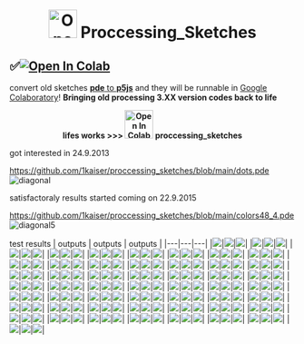 # <div align="centre"><p align="center"><img width="50" src="https://upload.wikimedia.org/wikipedia/commons/thumb/c/cb/Processing_2021_logo.svg/360px-Processing_2021_logo.svg.png" alt="Open In Colab"/> Proccessing_Sketches</p></div>
## <div align="left">✅<a href="https://colab.research.google.com/github/1kaiser/proccessing_sketches/blob/main/Render%F0%9F%8E%A6p5js.ipynb" target="_parent"><img src="https://colab.research.google.com/assets/colab-badge.svg" alt="Open In Colab"/></a>
</div>

<p align="center">
  
 
[2]: https://pde2js.herokuapp.com/
[3]: https://colab.research.google.com/github/1kaiser/proccessing_sketches/blob/main/Render%F0%9F%8E%A6p5js.ipynb 
  convert old sketches [<b>pde</b> to <b>p5js</b>][2] and they will be runnable in [Google Colaboratory][3]! <b>Bringing old processing 3.XX version codes back to life</b>
</p>

<p align="center" ><b>lifes works >>> 
  <img width="50" src="https://cmg.soton.ac.uk/media/event-images/Processing_3_logo.png" alt="Open In Colab"/> proccessing_sketches</b></p>



got interested in 24.9.2013

https://github.com/1kaiser/proccessing_sketches/blob/main/dots.pde
![diagonal](https://user-images.githubusercontent.com/26379748/141817205-67865513-16b5-4945-9c39-b93f965ddb61.jpeg)

satisfactoraly results started coming on 22.9.2015

https://github.com/1kaiser/proccessing_sketches/blob/main/colors48_4.pde
![diagonal5](https://user-images.githubusercontent.com/26379748/141817259-e89f5ea9-b644-4bfc-8f4a-7198451c4862.png)

test results
| outputs | outputs | outputs |
|---|---|---|
|![](https://github.com/1kaiser/proccessing_sketches/blob/main/test/connection/diagonal15.png)|![](https://github.com/1kaiser/proccessing_sketches/blob/main/test/colors24/diagonalck%20(7).png)|![](https://github.com/1kaiser/proccessing_sketches/blob/main/test/connections/diagonal15.png)|
|![](https://github.com/1kaiser/proccessing_sketches/blob/main/test/colors22/diagonalck%20(4).png)|![](https://github.com/1kaiser/proccessing_sketches/blob/main/test/PICPRO5/z%20(13)1.png)|![](https://github.com/1kaiser/proccessing_sketches/blob/main/test/colors9/diagonal7.png)|
|![](https://github.com/1kaiser/proccessing_sketches/blob/main/test/colors19/diagonalck%20(1).png)|![](https://github.com/1kaiser/proccessing_sketches/blob/main/test/element2_trang/diagonal5.png)|![](https://github.com/1kaiser/proccessing_sketches/blob/main/test/gradienter/xcs.png)|
|![](https://github.com/1kaiser/proccessing_sketches/blob/main/test/colors25/diagonalck%20(7).png)|![](https://github.com/1kaiser/proccessing_sketches/blob/main/test/rotating_arc_anc_spikesent/diagonal12.png)|![](https://github.com/1kaiser/proccessing_sketches/blob/main/test/gradienterup/xcs1.png)|
|![](https://github.com/1kaiser/proccessing_sketches/blob/main/test/colors48_1/diagonal5.png)|![](https://github.com/1kaiser/proccessing_sketches/blob/main/test/PICPRO/Intelligent-Woman-Thinkingsae1.png)|![](https://github.com/1kaiser/proccessing_sketches/blob/main/test/element_TRANG/diagonal71.png)|
|![](https://github.com/1kaiser/proccessing_sketches/blob/main/test/colors15/diagonalck%20(1).png)|![](https://github.com/1kaiser/proccessing_sketches/blob/main/test/colors3/diagonal5.png)|![](https://github.com/1kaiser/proccessing_sketches/blob/main/test/PICPRO3/iss040e010643%20Moon_14851018951_o.png)|
|![](https://github.com/1kaiser/proccessing_sketches/blob/main/test/colors21/diagonalck%20(1).png)|![](https://github.com/1kaiser/proccessing_sketches/blob/main/test/colors39/diagonalc%20(5).tiff)|![](https://github.com/1kaiser/proccessing_sketches/blob/main/test/colors39/diagonalck%20(5).png)|
|![](https://github.com/1kaiser/proccessing_sketches/blob/main/test/colors35/diagonal9.png)|![](https://github.com/1kaiser/proccessing_sketches/blob/main/test/colors48_41_1/diagonal5.png)|![](https://github.com/1kaiser/proccessing_sketches/blob/main/test/colors48_41_1/diagonal5.tiff)|
|![](https://github.com/1kaiser/proccessing_sketches/blob/main/test/son9/sat11.png)|![](https://github.com/1kaiser/proccessing_sketches/blob/main/test/scatter/diagonal15.png)|![](https://github.com/1kaiser/proccessing_sketches/blob/main/test/colors8/diagonal5.png)|
|![](https://github.com/1kaiser/proccessing_sketches/blob/main/test/PICPRO1/eve1.png)|![](https://github.com/1kaiser/proccessing_sketches/blob/main/test/son111/sat11X2207474.png)|![](https://github.com/1kaiser/proccessing_sketches/blob/main/test/colors38/diagonalck%20(5).png)|
|![](https://github.com/1kaiser/proccessing_sketches/blob/main/test/rotating_arc_anc_spikesent12/diagonal15.png)|![](https://github.com/1kaiser/proccessing_sketches/blob/main/test/colors48_4/diagonal5.png)|![](https://github.com/1kaiser/proccessing_sketches/blob/main/test/connection2m1/diagonal15.png)|
|![](https://github.com/1kaiser/proccessing_sketches/blob/main/test/colors34/diagonalck%20(1).png)|![](https://github.com/1kaiser/proccessing_sketches/blob/main/test/element/diagonal5.png)|![](https://github.com/1kaiser/proccessing_sketches/blob/main/test/colors26/diagonalck%20(5).png)|
|![](https://github.com/1kaiser/proccessing_sketches/blob/main/test/PICPRO7/b1.png)|![](https://github.com/1kaiser/proccessing_sketches/blob/main/test/picproto/diagonalck%20(8).png)|![](https://github.com/1kaiser/proccessing_sketches/blob/main/test/colors13/diagonalc%20kk(4).png)|
|![](https://github.com/1kaiser/proccessing_sketches/blob/main/test/son7/sat11.png)|![](https://github.com/1kaiser/proccessing_sketches/blob/main/test/rotating_arc_4_linesbool2bn/diagonal11.png)|![](https://github.com/1kaiser/proccessing_sketches/blob/main/test/log_spiral_beautyFUL/diagonal1.png)|
|![](https://github.com/1kaiser/proccessing_sketches/blob/main/test/son3/sat11.png)|![](https://github.com/1kaiser/proccessing_sketches/blob/main/test/log_spiraltest/diagonal1.png)|![](https://github.com/1kaiser/proccessing_sketches/blob/main/test/rotating_arc_4_linesbool2/diagonal11.png)|
|![](https://github.com/1kaiser/proccessing_sketches/blob/main/test/colors11/diagonal5.tiff)|![](https://github.com/1kaiser/proccessing_sketches/blob/main/test/log_spiral_beauty/diagonal1.png)|![](https://github.com/1kaiser/proccessing_sketches/blob/main/test/colors51/diagonalck%20(11).png)|
|![](https://github.com/1kaiser/proccessing_sketches/blob/main/test/connection_AGAIN/diagonal10.png)|![](https://github.com/1kaiser/proccessing_sketches/blob/main/test/element2_trang1/diagonal6.png)|![](https://github.com/1kaiser/proccessing_sketches/blob/main/test/colors14/diagonalck%20(5).png)|
|![](https://github.com/1kaiser/proccessing_sketches/blob/main/test/colors48_41/diagonal5.png)|![](https://github.com/1kaiser/proccessing_sketches/blob/main/test/colors48_41/diagonal5.tiff)|![](https://github.com/1kaiser/proccessing_sketches/blob/main/test/IMG_TRANG/sat11.png)|
|![](https://github.com/1kaiser/proccessing_sketches/blob/main/test/colors12/diagonalc%20(1).png)|![](https://github.com/1kaiser/proccessing_sketches/blob/main/test/log_spiral_beautyFUL_again/diagonal1.png)|![](https://github.com/1kaiser/proccessing_sketches/blob/main/test/colors29/diagonalck%20(5).png)|
|![](https://github.com/1kaiser/proccessing_sketches/blob/main/test/colors23/diagonalck%20(5).png)|![](https://github.com/1kaiser/proccessing_sketches/blob/main/test/rotating_arc_anc_spike/diagonal10.png)|![](https://github.com/1kaiser/proccessing_sketches/blob/main/test/PICPRO4/IMAG09242.png)|
|![](https://github.com/1kaiser/proccessing_sketches/blob/main/test/number12/lat-###f.png)|![](https://github.com/1kaiser/proccessing_sketches/blob/main/test/rotating_arc_anc_spike1/diagonal11.png)|![](https://github.com/1kaiser/proccessing_sketches/blob/main/test/scatter_UNBELIVEABLE/diagonal15.png)|
|![](https://github.com/1kaiser/proccessing_sketches/blob/main/test/colors36/diagonal2.png)|![](https://github.com/1kaiser/proccessing_sketches/blob/main/test/colors30/diagonalc%20(5).tiff)|![](https://github.com/1kaiser/proccessing_sketches/blob/main/test/colors30/diagonalck%20(5).png)|
|![](https://github.com/1kaiser/proccessing_sketches/blob/main/test/colors1/diagonal5.png)|![](https://github.com/1kaiser/proccessing_sketches/blob/main/test/colors41/diagonalc%20(5).tiff)|![](https://github.com/1kaiser/proccessing_sketches/blob/main/test/colors41/diagonalck%20(5).png)|
|![](https://github.com/1kaiser/proccessing_sketches/blob/main/test/colors43/diagonalc%20(8).tiff)|![](https://github.com/1kaiser/proccessing_sketches/blob/main/test/colors43/diagonalck%20(8).png)|![](https://github.com/1kaiser/proccessing_sketches/blob/main/test/rotating_arc_anc_spikesent11/diagonal14.png)|
|![](https://github.com/1kaiser/proccessing_sketches/blob/main/test/log_spiraltestING12/diagonal1.png)|![](https://github.com/1kaiser/proccessing_sketches/blob/main/test/colors40/diagonalc%20(5).tiff)|![](https://github.com/1kaiser/proccessing_sketches/blob/main/test/colors40/diagonalck%20(5).png)|
|![](https://github.com/1kaiser/proccessing_sketches/blob/main/test/element3/diagonal5.png)|![](https://github.com/1kaiser/proccessing_sketches/blob/main/test/connection2mVC/diagonal15.png)|![](https://github.com/1kaiser/proccessing_sketches/blob/main/test/log_spiralnj/diagonal1.png)|
|![](https://github.com/1kaiser/proccessing_sketches/blob/main/test/colors2/diagonal5.png)|![](https://github.com/1kaiser/proccessing_sketches/blob/main/test/colors42avv/diagonalck%20(444).png)|![](https://github.com/1kaiser/proccessing_sketches/blob/main/test/colors7/diagonal5.png)|
|![](https://github.com/1kaiser/proccessing_sketches/blob/main/test/connection2/diagonal15.png)|![](https://github.com/1kaiser/proccessing_sketches/blob/main/test/rotating_arc_4_linesbool7/diagonal2.png)|![](https://github.com/1kaiser/proccessing_sketches/blob/main/test/colors52/diagonalck%20(12).png)|
|![](https://github.com/1kaiser/proccessing_sketches/blob/main/test/colors46/diagonalck%20(14).png)|![](https://github.com/1kaiser/proccessing_sketches/blob/main/test/rotating_arc_4_linesbool6/diagonal2.png)|![](https://github.com/1kaiser/proccessing_sketches/blob/main/test/son10/sat11X15.png)|
|![](https://github.com/1kaiser/proccessing_sketches/blob/main/test/son2/sat11.png)|![](https://github.com/1kaiser/proccessing_sketches/blob/main/test/colors33/diagonalck%20(1).png)|![](https://github.com/1kaiser/proccessing_sketches/blob/main/test/log_spiraltestlo/diagonal1.png)|
|![](https://github.com/1kaiser/proccessing_sketches/blob/main/test/colors20/diagonalck%20(1).png)|![](https://github.com/1kaiser/proccessing_sketches/blob/main/test/log_spiraltestING/diagonal1.png)|![](https://github.com/1kaiser/proccessing_sketches/blob/main/test/PICPRO6/IMAG09242.png)|
|![](https://github.com/1kaiser/proccessing_sketches/blob/main/test/son1/sat11.png)|![](https://github.com/1kaiser/proccessing_sketches/blob/main/test/element2_trang1nn/x.png)|![](https://github.com/1kaiser/proccessing_sketches/blob/main/test/colors16/diagonalck%20(1).png)|
|![](https://github.com/1kaiser/proccessing_sketches/blob/main/test/son/sat11.png)|![](https://github.com/1kaiser/proccessing_sketches/blob/main/test/log_spiral_tel/diagonal1.png)|![](https://github.com/1kaiser/proccessing_sketches/blob/main/test/colors46_Copy/diagonalck%20(21).png)|
|![](https://github.com/1kaiser/proccessing_sketches/blob/main/test/TRANG/sat11.png)|![](https://github.com/1kaiser/proccessing_sketches/blob/main/test/colors6/diagonal5.png)|![](https://github.com/1kaiser/proccessing_sketches/blob/main/test/connection2m101/e1.png)|
|![](https://github.com/1kaiser/proccessing_sketches/blob/main/test/rotating_arc_anc_spike2/diagonal11.png)|![](https://github.com/1kaiser/proccessing_sketches/blob/main/test/connectionsbv/diagonal15.png)|![](https://github.com/1kaiser/proccessing_sketches/blob/main/test/lo/diagonal1.png)|
|![](https://github.com/1kaiser/proccessing_sketches/blob/main/test/colors17/diagonalck%20(1).png)|![](https://github.com/1kaiser/proccessing_sketches/blob/main/test/colors28/diagonalck%20(5).png)|![](https://github.com/1kaiser/proccessing_sketches/blob/main/test/colors47/diagonalck%20(14).png)|
|![](https://github.com/1kaiser/proccessing_sketches/blob/main/test/son11/sat11X20.png)|![](https://github.com/1kaiser/proccessing_sketches/blob/main/test/connection2m10/diagonal15.png)|![](https://github.com/1kaiser/proccessing_sketches/blob/main/test/scatter_reb/diagonal15.png)|
|![](https://github.com/1kaiser/proccessing_sketches/blob/main/test/colors42/diagonalc%20(8).tiff)|![](https://github.com/1kaiser/proccessing_sketches/blob/main/test/colors42/diagonalck%20(8).png)|![](https://github.com/1kaiser/proccessing_sketches/blob/main/test/element2/diagonal5.png)|
|![](https://github.com/1kaiser/proccessing_sketches/blob/main/test/rotating_arc_anc/diagonal10.png)|![](https://github.com/1kaiser/proccessing_sketches/blob/main/test/colors50/diagonalck%20(7).png)|![](https://github.com/1kaiser/proccessing_sketches/blob/main/test/colors4222/diagonalc%20(8).tiff)|
|![](https://github.com/1kaiser/proccessing_sketches/blob/main/test/colors4222/diagonalck%20(8).png)|![](https://github.com/1kaiser/proccessing_sketches/blob/main/test/gradienterup23/xcs2.png)|![](https://github.com/1kaiser/proccessing_sketches/blob/main/test/colors44/diagonalck%20(18).png)|
|![](https://github.com/1kaiser/proccessing_sketches/blob/main/test/element_1/diagonal5.png)|![](https://github.com/1kaiser/proccessing_sketches/blob/main/test/element_1/diagonal5.tiff)|![](https://github.com/1kaiser/proccessing_sketches/blob/main/test/connection2m/diagonal15.png)|
|![](https://github.com/1kaiser/proccessing_sketches/blob/main/test/rotating_arc_4_linesbool4/diagonal2.png)|![](https://github.com/1kaiser/proccessing_sketches/blob/main/test/connection2mV/diagonal15.png)|![](https://github.com/1kaiser/proccessing_sketches/blob/main/test/connection1/diagonal15.png)|
|![](https://github.com/1kaiser/proccessing_sketches/blob/main/test/colors42a/diagonalck%20(444).png)|![](https://github.com/1kaiser/proccessing_sketches/blob/main/test/colors45/diagonalck%20(18).png)|![](https://github.com/1kaiser/proccessing_sketches/blob/main/test/colors37/diagonal4.png)|
|![](https://github.com/1kaiser/proccessing_sketches/blob/main/test/colors10/diagonal6.png)|![](https://github.com/1kaiser/proccessing_sketches/blob/main/test/son8/sat11.png)|![](https://github.com/1kaiser/proccessing_sketches/blob/main/test/log_spiralexn/diagonal1.png)|
|![](https://github.com/1kaiser/proccessing_sketches/blob/main/test/ag/diagonal11.png)|![](https://github.com/1kaiser/proccessing_sketches/blob/main/test/log_spiral/diagonal1.png)|![](https://github.com/1kaiser/proccessing_sketches/blob/main/test/GRAD/lat-###4.png)|
|![](https://github.com/1kaiser/proccessing_sketches/blob/main/test/number1/lat-###f.png)|![](https://github.com/1kaiser/proccessing_sketches/blob/main/test/colors46595/diagonalck%20(14).png)|![](https://github.com/1kaiser/proccessing_sketches/blob/main/test/colors48_2/diagonal5.png)|
|![](https://github.com/1kaiser/proccessing_sketches/blob/main/test/colors48_2/diagonal5.tiff)|![](https://github.com/1kaiser/proccessing_sketches/blob/main/test/sine_6new1/lat-###5.png)|![](https://github.com/1kaiser/proccessing_sketches/blob/main/test/colors49/diagonalck%20(7).png)|
|![](https://github.com/1kaiser/proccessing_sketches/blob/main/test/colors31/diagonalck%20(5).png)|![](https://github.com/1kaiser/proccessing_sketches/blob/main/test/rotating_arc_4_linesbool5/diagonal2.png)|![](https://github.com/1kaiser/proccessing_sketches/blob/main/test/rotating_arc_anc_cam/diagonal10.png)|
|![](https://github.com/1kaiser/proccessing_sketches/blob/main/test/colors27/diagonalck%20(5).png)|![](https://github.com/1kaiser/proccessing_sketches/blob/main/test/colors18/diagonalck%20(1).png)|![](https://github.com/1kaiser/proccessing_sketches/blob/main/test/colors48_D/diagonal5.png)|
|![](https://github.com/1kaiser/proccessing_sketches/blob/main/test/log_spiralon/diagonal1.png)|![](https://github.com/1kaiser/proccessing_sketches/blob/main/test/colors46_Copy1/diagonalck%20(21).png)|![](https://github.com/1kaiser/proccessing_sketches/blob/main/test/colors4/diagonal5.png)|
|![](https://github.com/1kaiser/proccessing_sketches/blob/main/test/colors48_5/diagonal5.png)|![](https://github.com/1kaiser/proccessing_sketches/blob/main/test/colors48_3/diagonal5.png)|![](https://github.com/1kaiser/proccessing_sketches/blob/main/test/colors48_3/diagonal5.tiff)|
|![](https://github.com/1kaiser/proccessing_sketches/blob/main/test/son1125/sat11X20.png)|![](https://github.com/1kaiser/proccessing_sketches/blob/main/test/colors32/diagonalck%20(5).png)|![](https://github.com/1kaiser/proccessing_sketches/blob/main/test/sine_6new/lat-###4.png)|